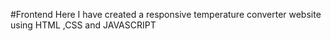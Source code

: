 #Frontend
Here I have created a responsive temperature converter website using HTML ,CSS and JAVASCRIPT
